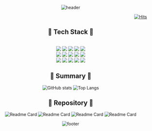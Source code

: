 <div align="center">

![header](https://capsule-render.vercel.app/api?&type=waving&color=gradient&customColorList=0,2,2,5,30&fontColor=F8F4EA&height=300&section=header&text=Kimmy%20Github&fontSize=80&animation=blink&fontAlign=68)

</div>

<div align="right">

 [![Hits](https://hits.seeyoufarm.com/api/count/incr/badge.svg?url=https%3A%2F%2Fgithub.com%2Fkimmyyoung&count_bg=%23FAD3E7&title_bg=%232392A8&icon=&icon_color=%23FFFFFF&title=hits&edge_flat=false)](https://hits.seeyoufarm.com)
  
</div>


<div align="center">
<h2>🧡 Tech Stack 🧡</h2>
</div>

<div align="center">
<br/>
<img src="https://img.shields.io/badge/-HTML5-E34F26?style=flat&logo=html5&logoColor=ffffff"/>
<img src="https://img.shields.io/badge/-CSS-1572B6?style=flat&logo=css3&logoColor=ffffff"/>
<img src="https://img.shields.io/badge/-JavaScript-F7DF1E?style=flat&logo=JavaScript&logoColor=ffffff"/>
<img src="https://img.shields.io/badge/-React-61DAFB?style=flat&logo=React&logoColor=ffffff"/>
<img src="https://img.shields.io/badge/-TypeScript-3178C6?style=flat&logo=TypeScript&logoColor=ffffff"/>  
<br/>
<img src="https://img.shields.io/badge/-styledcomponents-DB7093?style=flat&logo=styledcomponents&logoColor=ffffff"/>
<img src="https://img.shields.io/badge/-Sass-CC6699?style=flat&logo=Sass&logoColor=ffffff"/>
<img src="https://img.shields.io/badge/-Node.js-339933?style=flat&logo=Node.js&logoColor=ffffff"/>
<img src="https://img.shields.io/badge/-MongoDB-47A248?style=flat&logo=MongoDB&logoColor=ffffff"/>
<img src="https://img.shields.io/badge/-GitHub-181717?style=flat&logo=GitHub&logoColor=ffffff"/>  
<br/>
<img src="https://img.shields.io/badge/-Bootstrap-7952B3?style=flat&logo=Bootstrap&logoColor=ffffff"/>
<img src="https://img.shields.io/badge/-jQuery-0769AD?style=flat&logo=jQuery&logoColor=ffffff"/>
<img src="https://img.shields.io/badge/-Figma-F24E1E?style=flat&logo=Figma&logoColor=ffffff"/>
<img src="https://img.shields.io/badge/-AdobePhotoshop-31A8FF?style=flat&logo=AdobePhotoshop&logoColor=ffffff"/>
<img src="https://img.shields.io/badge/-AdobeIllustrator-FF9A00?style=flat&logo=AdobeIllustrator&logoColor=ffffff"/>
<br/>
</div>


<div align="center">
<h2>💙 Summary 💙</h2>
</div>

<div align="center">
  

![GitHub stats](https://github-readme-stats.vercel.app/api?username=kimmyyoung&count_private=true&show_icons=true&theme=synthwave&include_all_commits=true)  ![Top Langs](https://github-readme-stats.vercel.app/api/top-langs/?username=kimmyyoung&theme=synthwave&layout=compact&langs_count=7)

</div>


<div align="center">
<h2>💚 Repository 💚</h2>
</div>

<div align="center">

![Readme Card](https://github-readme-stats.vercel.app/api/pin/?username=kimmyyoung&repo=Portfolio&theme=synthwave)
![Readme Card](https://github-readme-stats.vercel.app/api/pin/?username=kimmyyoung&repo=Website&theme=synthwave)
![Readme Card](https://github-readme-stats.vercel.app/api/pin/?username=kimmyyoung&repo=Twitter&theme=synthwave)
![Readme Card](https://github-readme-stats.vercel.app/api/pin/?username=kimmyyoung&repo=ExpenseTracker&theme=synthwave)



</div>


<div align="center">

  

![footer](https://capsule-render.vercel.app/api?&type=waving&color=gradient&customColorList=0,2,2,5,30&fontColor=F8F4EA&height=300&section=footer&text=Thank%20you&fontSize=80&animation=blink&fontAlign=32)

</div>

